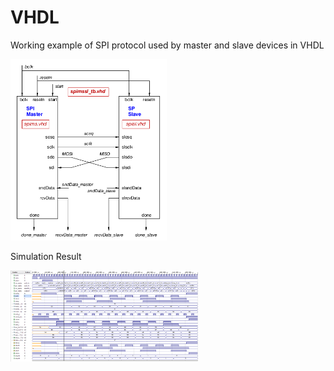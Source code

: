 # VHDL
Working example of SPI protocol used by master and slave devices in VHDL

<img src="SPI/Simulation_Waveform/spi.png" width = "250">

Simulation Result

<img src="SPI/Simulation_Waveform/spi_ms_sl.png" width = "300">

